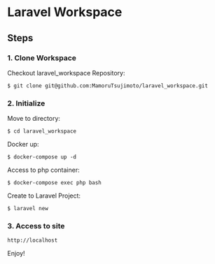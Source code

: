 # Laravel Workspace

Steps
---------------------------------

### 1. Clone Workspace

Checkout laravel_workspace Repository:
```
$ git clone git@github.com:MamoruTsujimoto/laravel_workspace.git
```

### 2. Initialize

Move to directory:
```
$ cd laravel_workspace
```

Docker up:
```
$ docker-compose up -d
```

Access to php container:
```
$ docker-compose exec php bash
```

Create to Laravel Project:
```
$ laravel new
```

### 3. Access to site
```
http://localhost
```

Enjoy!